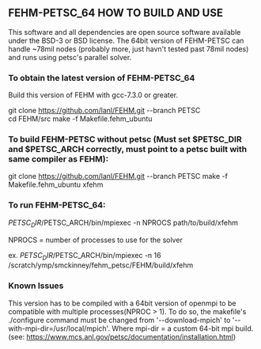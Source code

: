 ## FEHM-PETSC_64 HOW TO BUILD AND USE

This software and all dependencies are open source software available under the BSD-3 or BSD license. 
The 64bit version of FEHM-PETSC can handle ~78mil nodes (probably more, just havn't tested past 78mil nodes) and runs using petsc's parallel solver.
 
### To obtain the latest version of FEHM-PETSC_64

Build this version of FEHM with gcc-7.3.0 or greater.

git clone https://github.com/lanl/FEHM.git --branch PETSC  
cd FEHM/src
make -f Makefile.fehm_ubuntu

### To build FEHM-PETSC without petsc (Must set $PETSC_DIR and $PETSC_ARCH correctly, must point to a petsc built with same compiler as FEHM):

git clone https://github.com/lanl/FEHM.git --branch PETSC
make -f Makefile.fehm_ubuntu xfehm

### To run FEHM-PETSC_64:

$PETSC_DIR/$PETSC_ARCH/bin/mpiexec -n NPROCS path/to/build/xfehm

NPROCS = number of processes to use for the solver

ex.
$PETSC_DIR/$PETSC_ARCH/bin/mpiexec -n 16 /scratch/ymp/smckinney/fehm_petsc/FEHM/build/xfehm

### Known Issues

This version has to be compiled with a 64bit version of openmpi to be compatible with multiple processes(NPROC > 1).
To do so, the makefile's ./configure command must be changed from '--download-mpich' to '--with-mpi-dir=/usr/local/mpich'.
Where mpi-dir = a custom 64-bit mpi build.
(see: https://www.mcs.anl.gov/petsc/documentation/installation.html)
